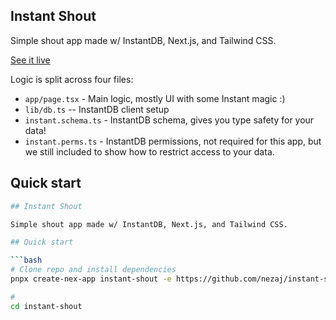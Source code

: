 ## Instant Shout

Simple shout app made w/ InstantDB, Next.js, and Tailwind CSS.

[See it live](https://instant-shout.vercel.app/)

Logic is split across four files:

* `app/page.tsx` - Main logic, mostly UI with some Instant magic :)
* `lib/db.ts` -- InstantDB client setup
* `instant.schema.ts` - InstantDB schema, gives you type safety for your data!
* `instant.perms.ts` - InstantDB permissions, not required for this app, but we
  still included to show how to restrict access to your data.

## Quick start

```bash
## Instant Shout

Simple shout app made w/ InstantDB, Next.js, and Tailwind CSS.

## Quick start

```bash
# Clone repo and install dependencies
pnpx create-nex-app instant-shout -e https://github.com/nezaj/instant-shout

#
cd instant-shout
